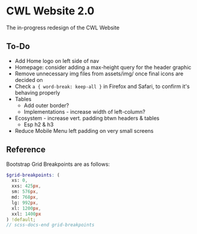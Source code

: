 # CWL Website 2.0

The in-progress redesign of the CWL Website

## To-Do

* Add Home logo on left side of nav
* Homepage: consider adding a max-height query for the header graphic
* Remove unnecessary img files from assets/img/ once final icons are decided on
* Check `a { word-break: keep-all }` in Firefox and Safari, to confirm it's behaving properly
* Tables
  - Add outer border?
  - Implementations - increase width of left-column?
* Ecosystem - increase vert. padding btwn headers & tables
  - Esp h2 & h3
* Reduce Mobile Menu left padding on very small screens

## Reference

Bootstrap Grid Breakpoints are as follows:

```scss
$grid-breakpoints: (
  xs: 0,
  xxs: 425px,
  sm: 576px,
  md: 768px,
  lg: 992px,
  xl: 1200px,
  xxl: 1400px
) !default;
// scss-docs-end grid-breakpoints
```

